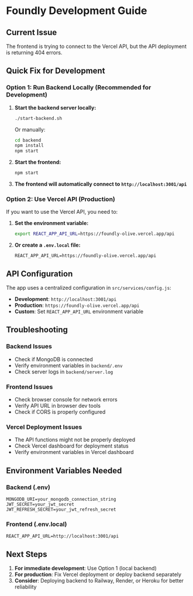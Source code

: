 # Foundly Development Guide

## Current Issue
The frontend is trying to connect to the Vercel API, but the API deployment is returning 404 errors.

## Quick Fix for Development

### Option 1: Run Backend Locally (Recommended for Development)

1. **Start the backend server locally:**
   ```bash
   ./start-backend.sh
   ```
   Or manually:
   ```bash
   cd backend
   npm install
   npm start
   ```

2. **Start the frontend:**
   ```bash
   npm start
   ```

3. **The frontend will automatically connect to `http://localhost:3001/api`**

### Option 2: Use Vercel API (Production)

If you want to use the Vercel API, you need to:

1. **Set the environment variable:**
   ```bash
   export REACT_APP_API_URL=https://foundly-olive.vercel.app/api
   ```

2. **Or create a `.env.local` file:**
   ```
   REACT_APP_API_URL=https://foundly-olive.vercel.app/api
   ```

## API Configuration

The app uses a centralized configuration in `src/services/config.js`:

- **Development**: `http://localhost:3001/api`
- **Production**: `https://foundly-olive.vercel.app/api`
- **Custom**: Set `REACT_APP_API_URL` environment variable

## Troubleshooting

### Backend Issues
- Check if MongoDB is connected
- Verify environment variables in `backend/.env`
- Check server logs in `backend/server.log`

### Frontend Issues
- Check browser console for network errors
- Verify API URL in browser dev tools
- Check if CORS is properly configured

### Vercel Deployment Issues
- The API functions might not be properly deployed
- Check Vercel dashboard for deployment status
- Verify environment variables in Vercel dashboard

## Environment Variables Needed

### Backend (.env)
```
MONGODB_URI=your_mongodb_connection_string
JWT_SECRET=your_jwt_secret
JWT_REFRESH_SECRET=your_jwt_refresh_secret
```

### Frontend (.env.local)
```
REACT_APP_API_URL=http://localhost:3001/api
```

## Next Steps

1. **For immediate development**: Use Option 1 (local backend)
2. **For production**: Fix Vercel deployment or deploy backend separately
3. **Consider**: Deploying backend to Railway, Render, or Heroku for better reliability 